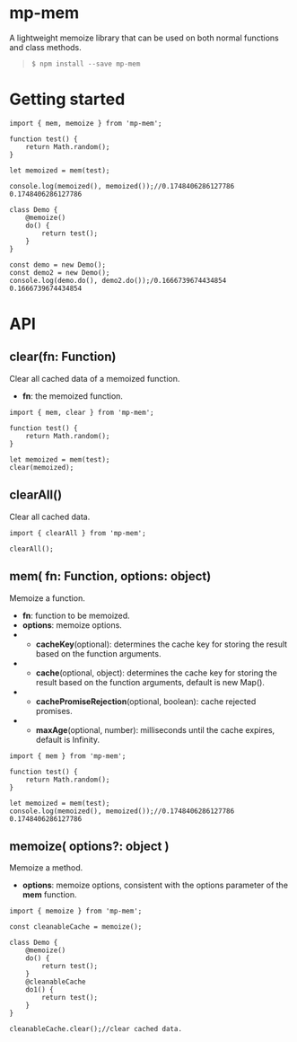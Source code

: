 # mp-mem
A lightweight memoize library that can be used on both normal functions and class methods.

>`$ npm install --save mp-mem`

# Getting started
```
import { mem, memoize } from 'mp-mem';

function test() {
    return Math.random();
}

let memoized = mem(test);

console.log(memoized(), memoized());//0.1748406286127786 0.1748406286127786

class Demo {
    @memoize()
    do() {
        return test();
    }
}

const demo = new Demo();
const demo2 = new Demo();
console.log(demo.do(), demo2.do());/0.1666739674434854 0.1666739674434854
```
# API
## clear(fn: Function)
Clear all cached data of a memoized function.
* **fn**: the memoized function.
```
import { mem, clear } from 'mp-mem';

function test() {
    return Math.random();
}

let memoized = mem(test);
clear(memoized);
```
## clearAll()
Clear all cached data.
```
import { clearAll } from 'mp-mem';

clearAll();
```
## mem( fn: Function, options: object)
Memoize a function.
* **fn**: function to be memoized.
* **options**: memoize options.
* * **cacheKey**(optional): determines the cache key for storing the result based on the function arguments.
* * **cache**(optional, object): determines the cache key for storing the result based on the function arguments, default is new Map().
* * **cachePromiseRejection**(optional, boolean): cache rejected promises.
* * **maxAge**(optional, number): milliseconds until the cache expires, default is Infinity.
```
import { mem } from 'mp-mem';

function test() {
    return Math.random();
}

let memoized = mem(test);
console.log(memoized(), memoized());//0.1748406286127786 0.1748406286127786
```
## memoize( options?: object )
Memoize a method.
* **options**: memoize options, consistent with the options parameter of the **mem** function.
```
import { memoize } from 'mp-mem';

const cleanableCache = memoize();

class Demo {
    @memoize()
    do() {
        return test();
    }
    @cleanableCache
    do1() {
        return test();
    }
}

cleanableCache.clear();//clear cached data.
```